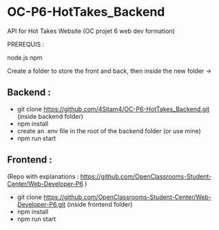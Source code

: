 # OC-P6-HotTakes_Backend
API for Hot Takes Website (OC projet 6 web dev formation)

PREREQUIS :

node.js
npm


Create a folder to store the front and back, then inside the new folder ->

## Backend :

- git clone https://github.com/4Sitam4/OC-P6-HotTakes_Backend.git (inside backend folder)
- npm install
- create an .env file in the root of the backend folder (or use mine)
- npm run start

## Frontend :

(Repo with explanations : https://github.com/OpenClassrooms-Student-Center/Web-Developer-P6 )

- git clone https://github.com/OpenClassrooms-Student-Center/Web-Developer-P6.git (inside frontend folder)
- npm install
- npm run start